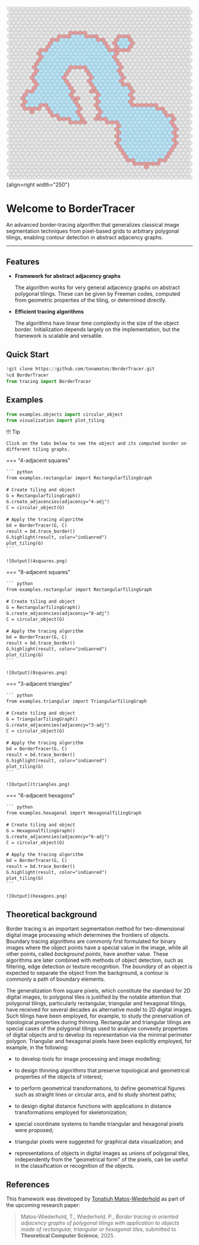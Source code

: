 ![Tracing algorithm](cover.png){align=right width="250"}

# Welcome to BorderTracer

An advanced border-tracing algorithm that generalizes classical image segmentation techniques from pixel-based grids to arbitrary polygonal tilings, enabling contour detection in abstract adjacency graphs.

---

## Features

<div class="grid cards" markdown>

- **Framework for abstract adjacency graphs**

    The algorithm works for very general adjacency graphs on abstract polygonal tilings. These can be given by Freeman codes, computed from geometric properties of the tiling, or determined directly.

- **Efficient tracing algorithms**

    The algorithms have linear time complexity in the size of the object border. Initialization depends largely on the implementation, but the framework is scalable and versatile.

</div>

## Quick Start

``` python title="Quick installation"
!git clone https://github.com/tonamatos/BorderTracer.git
%cd BorderTracer
from tracing import BorderTracer
```

## Examples

``` python title="Methods for producing examples"
from examples.objects import circular_object
from visualization import plot_tiling
```

!!! Tip

    Click on the tabs below to see the object and its computed border on different tiling graphs.

=== "4-adjacent squares"

    ``` python
    from examples.rectangular import RectangularTilingGraph

    # Create tiling and object
    G = RectangularTilingGraph()
    G.create_adjacencies(adjacency="4-adj")
    C = circular_object(G)

    # Apply the tracing algorithm
    bd = BorderTracer(G, C)
    result = bd.trace_border()
    G.highlight(result, color="indianred")
    plot_tiling(G)
    ```

    ![Output](4squares.png)

=== "8-adjacent squares"

    ``` python
    from examples.rectangular import RectangularTilingGraph

    # Create tiling and object
    G = RectangularTilingGraph()
    G.create_adjacencies(adjacency="8-adj")
    C = circular_object(G)

    # Apply the tracing algorithm
    bd = BorderTracer(G, C)
    result = bd.trace_border()
    G.highlight(result, color="indianred")
    plot_tiling(G)
    ```

    ![Output](8squares.png)

=== "3-adjacent triangles"

    ``` python
    from examples.triangular import TriangularTilingGraph

    # Create tiling and object
    G = TriangularTilingGraph()
    G.create_adjacencies(adjacency="3-adj")
    C = circular_object(G)

    # Apply the tracing algorithm
    bd = BorderTracer(G, C)
    result = bd.trace_border()
    G.highlight(result, color="indianred")
    plot_tiling(G)
    ```

    ![Output](triangles.png)

=== "6-adjacent hexagons"

    ``` python
    from examples.hexagonal import HexagonalTilingGraph

    # Create tiling and object
    G = HexagonalTilingGraph()
    G.create_adjacencies(adjacency="6-adj")
    C = circular_object(G)

    # Apply the tracing algorithm
    bd = BorderTracer(G, C)
    result = bd.trace_border()
    G.highlight(result, color="indianred")
    plot_tiling(G)
    ```

    ![Output](hexagons.png)

## Theoretical background

Border tracing is an important segmentation method for two-dimensional digital image processing which determines the frontiers of objects. Boundary tracing algorithms are commonly first formulated for binary images where the object points have a special value in the image, while all other points, called _background points_, have another value. These algorithms are later combined with methods of object detection, such as filtering, edge detection or texture recognition. The _boundary_ of an object is expected to separate the object from the background, a contour is commonly a path of boundary elements.

The generalization from square pixels, which constitute the standard for 2D digital images, to polygonal tiles is justified by the notable attention that polygonal tilings, particularly rectangular, triangular and hexagonal tilings, have received for several decades as alternative model to 2D digital images. Such tilings have been employed, for example, to study the preservation of topological properties during thinning. Rectangular and triangular tilings are special cases of the polygonal tilings used to analyse convexity properties of digital objects and to develop its representation via the minimal perimeter polygon. Triangular and hexagonal pixels have been explicitly employed, for example, in the following:

  - to develop tools for image processing and image modelling;
  
  - to design thinning algorithms that preserve topological and geometrical properties of the objects of interest;

  - to perform geometrical transformations, to define geometrical figures such as straight lines or circular arcs, and to study shortest paths;
  
  - to design digital distance functions with applications in distance transformations employed for skeletonization;

  - special coordinate systems to handle triangular and hexagonal pixels were proposed;
  
  - triangular pixels were suggested for graphical data visualization; and
  
  - representations of objects in digital images as unions of polygonal tiles, independently from the "geometrical form" of the pixels, can be useful in the classification or recognition of the objects.

## References

This framework was developed by [Tonatiuh Matos-Wiederhold](https://sites.google.com/view/wiederhold/home) as part of the upcoming research paper:

 > Matos-Wiederhold, T., Wiederhold, P., _Border tracing in oriented adjacency graphs of polygonal tilings with application to objects made of rectangular, triangular or hexagonal tiles_, submitted to **Theoretical Computer Science**, 2025.

